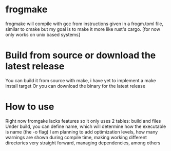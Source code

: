 # frogmake
frogmake will compile with gcc from instructions given in a frogm.toml file, similar to cmake but my goal is to make it more like rust's cargo. [for now only works on unix based systems]

# Build from source or download the latest release
You can build it from source with make, i have yet to implement a make install target
Or you can download the binary for the latest release

# How to use
Right now fromgake lacks features so it only uses 2 tables: build and files
Under build, you can define name, which will determine how the executable is name (the -o flag)
I am planning to add optimization levels, how many warnings are shown during compile time, making working different directories very straight forward, managing dependencies, among others

